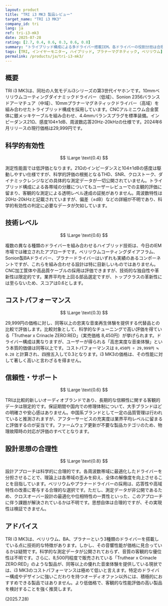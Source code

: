 ```yaml
---
layout: product
title: "TRI i3 MK3 製品レビュー"
target_name: "TRI i3 MK3"
company_id: tri
lang: ja
ref: tri-i3-mk3
date: 2025-07-28
rating: [2.7, 0.4, 0.6, 0.3, 0.6, 0.8]
summary: "トライブリッド構成による多ドライバー搭載IEM。各ドライバーの役割分担は合理的だが、測定データが非公開で科学的有効性は不明。同等の音楽体験を提供するより安価な競合製品が存在するため、コストパフォーマンスは著しく低い。"
tags: [TRI, インイヤーモニター, ハイブリッド, プラナーマグネティック, ベリリウム]
permalink: /products/ja/tri-i3-mk3/
---
```

## 概要

TRI i3 MK3は、同社の人気モデルi3シリーズの第3世代イヤホンです。10mmベリリウムコーティングダイナミックドライバー（低域）、Sonion 2356バランスドアーマチュア（中域）、10mmプラナーマグネティックドライバー（高域）を組み合わせたトライブリッド構成を採用しています。CNCアルミニウム合金筐体に銀メッキケーブルを組み合わせ、4.4mmバランスプラグを標準装備。インピーダンス21Ω、感度104±1dB、周波数応答20Hz-20kHzの仕様です。2024年6月リリースの現行価格は29,999円です。

## 科学的有効性

$$ \Large \text{0.4} $$

測定性能面では低評価となります。21Ωのインピーダンスと104±1dBの感度は駆動しやすい仕様ですが、科学的評価の根拠となるTHD、SNR、クロストーク、ダイナミックレンジなどの具体的な測定データが一切公開されていません。トライブリッド構成による各帯域の分離についてもユーザーレビューでの主観的評価に留まり、客観的な測定による透明レベル達成の証拠がありません。周波数特性は20Hz-20kHzと記載されていますが、偏差（±dB）などの詳細が不明であり、科学的有効性の判定に必要なデータが欠如しています。

## 技術レベル

$$ \Large \text{0.6} $$

複数の異なる種類のドライバーを組み合わせるハイブリッド技術は、今日のIEM市場では確立されたアプローチです。ベリリウムコーティングダイアフラム、Sonion製BAドライバー、プラナードライバーはいずれも実績のあるコンポーネントですが、これらを組み合わせる設計は特に目新しいものではありません。CNC加工筐体や高品質ケーブルの採用は評価できますが、技術的な独自性や革新性は限定的です。業界平均を上回る部品選定ですが、トップクラスの革新性には至らないため、スコアは0.6とします。

## コストパフォーマンス

$$ \Large \text{0.3} $$

29,999円の価格に対し、同等以上の忠実な音楽再生体験を提供する代替品との比較で評価します。比較対象として、科学的なチューニングで高い評価を得ている「Truthear x Crinacle ZERO:RED」（実売価格 8,450円）が挙げられます。ドライバー構成は異なりますが、ユーザーが得られる「高忠実度な音楽体験」という本質的価値は同等以上です。コストパフォーマンスは `8,450円 ÷ 29,999円 ≒ 0.28` と計算され、四捨五入して0.3となります。i3 MK3の価格は、その性能に対して著しく高いと言わざるを得ません。

## 信頼性・サポート

$$ \Large \text{0.6} $$

TRIは比較的新しいオーディオブランドであり、長期的な信頼性に関する客観的データは限定的です。保証期間や国内での修理体制について、大手ブランドほどの明確さや安心感はありません。中国系ブランドとして一定の品質管理は行われていると推測されますが、アフターサービスの充実度は業界平均レベルに留まると評価するのが妥当です。ファームウェア更新が不要な製品カテゴリのため、物理故障時の対応が評価のすべてとなります。

## 設計思想の合理性

$$ \Large \text{0.8} $$

設計アプローチは科学的に合理的です。各周波数帯域に最適化したドライバーを分担させることで、理論上は各帯域の歪みを抑え、全体の解像度を向上させることを目指しています。ベリリウムやプラナードライバーの採用は、応答性や高域特性の改善に寄与する合理的な選択です。ただし、測定データが非公開であるため、クロスオーバー設計の最適化や位相特性の一貫性といった、このアプローチに伴う課題が解決されているかは不明です。思想自体は合理的ですが、その実現性は検証できません。

## アドバイス

TRI i3 MK3は、ベリリウム、BA、プラナーという3種類のドライバーを搭載している点に技術的な特徴があります。しかし、その音響性能が価格に見合っているかは疑問です。科学的な測定データが公開されておらず、音質の客観的な優位性は不明です。さらに、8,500円程度で販売されている「Truthear x Crinacle ZERO:RED」のような製品が、同等以上の優れた音楽体験を提供している現状では、i3 MK3のコストパフォーマンスは極めて低いと言えます。特定のドライバー構成やデザインに強いこだわりを持つオーディオファン以外には、積極的におすすめできる製品ではありません。より低価格で、客観的な性能評価の高い製品を検討することを強く推奨します。

(2025.7.28)
